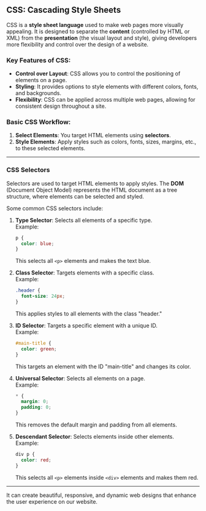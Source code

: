 ## CSS: Cascading Style Sheets  
CSS is a **style sheet language** used to make web pages more visually appealing. It is designed to separate the **content** (controlled by HTML or XML) from the **presentation** (the visual layout and style), giving developers more flexibility and control over the design of a website.

### Key Features of CSS:
- **Control over Layout**: CSS allows you to control the positioning of elements on a page.
- **Styling**: It provides options to style elements with different colors, fonts, and backgrounds.
- **Flexibility**: CSS can be applied across multiple web pages, allowing for consistent design throughout a site.
  
### Basic CSS Workflow:
1. **Select Elements**: You target HTML elements using **selectors**.
2. **Style Elements**: Apply styles such as colors, fonts, sizes, margins, etc., to these selected elements.

---

### CSS Selectors

Selectors are used to target HTML elements to apply styles. The **DOM** (Document Object Model) represents the HTML document as a tree structure, where elements can be selected and styled.

Some common CSS selectors include:

1. **Type Selector**: Selects all elements of a specific type.  
   Example:  
   ```css
   p {
     color: blue;
   }
   ```
   This selects all `<p>` elements and makes the text blue.

2. **Class Selector**: Targets elements with a specific class.  
   Example:  
   ```css
   .header {
     font-size: 24px;
   }
   ```
   This applies styles to all elements with the class "header."

3. **ID Selector**: Targets a specific element with a unique ID.  
   Example:  
   ```css
   #main-title {
     color: green;
   }
   ```
   This targets an element with the ID "main-title" and changes its color.

4. **Universal Selector**: Selects all elements on a page.  
   Example:  
   ```css
   * {
     margin: 0;
     padding: 0;
   }
   ```
   This removes the default margin and padding from all elements.

5. **Descendant Selector**: Selects elements inside other elements.  
   Example:  
   ```css
   div p {
     color: red;
   }
   ```
   This selects all `<p>` elements inside `<div>` elements and makes them red.

---

It can create beautiful, responsive, and dynamic web designs that enhance the user experience on our website.
